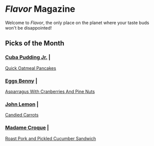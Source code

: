 # _Flavor_ Magazine

Welcome to _Flavor_, the only place on the planet where your taste buds won't be disappointed!



## Picks of the Month

### [Cuba Pudding Jr.](writer/cuba-pudding-jr.md) | 

[Quick Oatmeal Pancakes](recipe/feb/quick-oatmeal-pancakes.md)

### [Eggs Benny](writer/eggs-benny.md) | 

[Asparragus With Cranberries And Pine Nuts](recipe/feb/asparragus-with-cranberries-and-pine-nuts.md)

### [John Lemon](writer/john-lemon.md) | 

[Candied Carrots](recipe/feb/candied-carrots.md)

### [Madame Croque](writer/madame-croque.md) | 

[Roast Pork and Pickled Cucumber Sandwich](recipe/feb/roast-pork-pickled-cucumber-sandwich.md)
